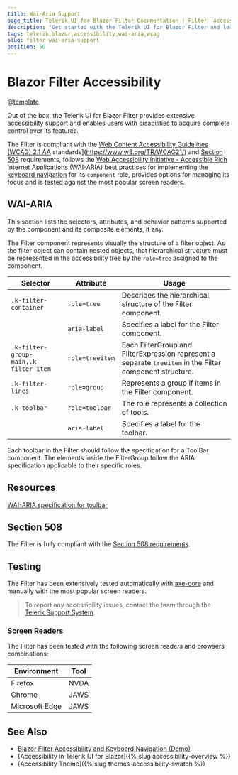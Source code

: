 ```yaml
---
title: Wai-Aria Support
page_title: Telerik UI for Blazor Filter Documentation | Filter  Accessibility
description: "Get started with the Telerik UI for Blazor Filter and learn about its accessibility support for WAI-ARIA, Section 508, and WCAG 2.1."
tags: telerik,blazor,accessibility,wai-aria,wcag
slug: filter-wai-aria-support 
position: 50 
---
```


# Blazor Filter Accessibility

@[template](/_contentTemplates/common/parameters-table-styles.md#table-layout)



Out of the box, the Telerik UI for Blazor Filter provides extensive accessibility support and enables users with disabilities to acquire complete control over its features.


The Filter is compliant with the [Web Content Accessibility Guidelines (WCAG) 2.1  AA](https://www.w3.org/TR/WCAG21/) standards](https://www.w3.org/TR/WCAG21/) and [Section 508](http://www.section508.gov/) requirements, follows the [Web Accessibility Initiative - Accessible Rich Internet Applications (WAI-ARIA)](https://www.w3.org/WAI/ARIA/apg/) best practices for implementing the [keyboard navigation](#keyboard-navigation) for its `component` role, provides options for managing its focus and is tested against the most popular screen readers.

## WAI-ARIA


This section lists the selectors, attributes, and behavior patterns supported by the component and its composite elements, if any.


The Filter component represents visually the structure of a filter object. As the filter object can contain nested objects, that hierarchical structure must be represented in the accessibility tree by the `role=tree` assigned to the component.

| Selector | Attribute | Usage |
| -------- | --------- | ----- |
| `.k-filter-container` | `role=tree` | Describes the hierarchical structure of the Filter component. |
|  | `aria-label` | Specifies a label for the Filter component. |
| `.k-filter-group-main,.k-filter-item` | `role=treeitem` | Each FilterGroup and FilterExpression represent a separate `treeitem` in the Filter component structure. |
| `.k-filter-lines` | `role=group` | Represents a group if items in the Filter component. |
| `.k-toolbar` | `role=toolbar` | The role represents a collection of tools. |
|  | `aria-label` | Specifies a label for the toolbar. |


Each toolbar in the Filter should follow the specification for a ToolBar component. The elements inside the FilterGroup follow the ARIA specification applicable to their specific roles.

## Resources

[WAI-ARIA specification for toolbar](https://www.w3.org/TR/wai-aria-1.2/#toolbar)

## Section 508


The Filter is fully compliant with the [Section 508 requirements](http://www.section508.gov/).

## Testing


The Filter has been extensively tested automatically with [axe-core](https://github.com/dequelabs/axe-core) and manually with the most popular screen readers.

> To report any accessibility issues, contact the team through the [Telerik Support System](https://www.telerik.com/account/support-center).

### Screen Readers


The Filter has been tested with the following screen readers and browsers combinations:

| Environment | Tool |
| ----------- | ---- |
| Firefox | NVDA |
| Chrome | JAWS |
| Microsoft Edge | JAWS |



## See Also

* [Blazor Filter Accessibility and Keyboard Navigation (Demo)](https://demos.telerik.com/blazor-ui/filter/keyboard-navigation)
* [Accessibility in Telerik UI for Blazor]({% slug accessibility-overview %})
* [Accessibility Theme]({% slug themes-accessibility-swatch %})